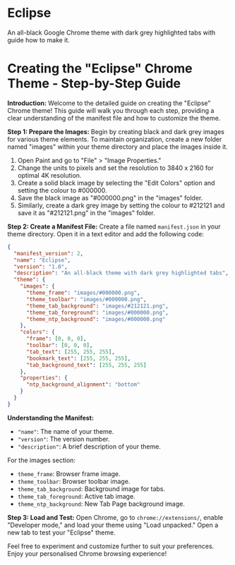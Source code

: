 # Eclipse
An all-black Google Chrome theme with dark grey highlighted tabs with guide how to make it.
# Creating the "Eclipse" Chrome Theme - Step-by-Step Guide

**Introduction:**
Welcome to the detailed guide on creating the "Eclipse" Chrome theme! This guide will walk you through each step, providing a clear understanding of the manifest file and how to customize the theme.

**Step 1: Prepare the Images:**
Begin by creating black and dark grey images for various theme elements. To maintain organization, create a new folder named "images" within your theme directory and place the images inside it.

1. Open Paint and go to "File" > "Image Properties."
2. Change the units to pixels and set the resolution to 3840 x 2160 for optimal 4K resolution.
3. Create a solid black image by selecting the "Edit Colors" option and setting the colour to #000000.
4. Save the black image as "#000000.png" in the "images" folder.
5. Similarly, create a dark grey image by setting the colour to #212121 and save it as "#212121.png" in the "images" folder.

**Step 2: Create a Manifest File:**
Create a file named `manifest.json` in your theme directory. Open it in a text editor and add the following code:

```json
{
  "manifest_version": 2,
  "name": "Eclipse",
  "version": "1.0",
  "description": "An all-black theme with dark grey highlighted tabs",
  "theme": {
    "images": {
      "theme_frame": "images/#000000.png",
      "theme_toolbar": "images/#000000.png",
      "theme_tab_background": "images/#212121.png",
      "theme_tab_foreground": "images/#000000.png",
      "theme_ntp_background": "images/#000000.png"
    },
    "colors": {
      "frame": [0, 0, 0],
      "toolbar": [0, 0, 0],
      "tab_text": [255, 255, 255],
      "bookmark_text": [255, 255, 255],
      "tab_background_text": [255, 255, 255]
    },
    "properties": {
      "ntp_background_alignment": "bottom"
    }
  }
}
```

**Understanding the Manifest:**
- `"name"`: The name of your theme.
- `"version"`: The version number.
- `"description"`: A brief description of your theme.

For the images section:
- `theme_frame`: Browser frame image.
- `theme_toolbar`: Browser toolbar image.
- `theme_tab_background`: Background image for tabs.
- `theme_tab_foreground`: Active tab image.
- `theme_ntp_background`: New Tab Page background image.

**Step 3: Load and Test:**
Open Chrome, go to `chrome://extensions/`, enable "Developer mode," and load your theme using "Load unpacked." Open a new tab to test your "Eclipse" theme.

Feel free to experiment and customize further to suit your preferences. Enjoy your personalised Chrome browsing experience!
